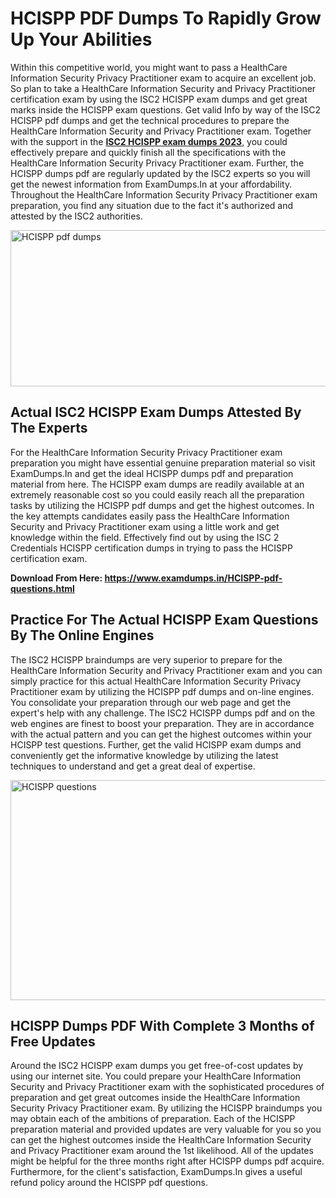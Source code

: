 <h1><strong>HCISPP PDF Dumps To Rapidly Grow Up Your Abilities</strong></h1>
<p>Within this competitive world, you might want to pass a HealthCare Information Security Privacy Practitioner exam to acquire an excellent job. So plan to take a HealthCare Information Security and Privacy Practitioner certification exam by using the ISC2 HCISPP exam dumps and get great marks inside the HCISPP exam questions. Get valid Info by way of the ISC2 HCISPP pdf dumps and get the technical procedures to prepare the HealthCare Information Security and Privacy Practitioner exam. Together with the support in the <strong><a href="https://www.examdumps.in/HCISPP-pdf-questions.html">ISC2 HCISPP exam dumps 2023</a></strong>, you could effectively prepare and quickly finish all the specifications with the HealthCare Information Security Privacy Practitioner exam. Further, the HCISPP dumps pdf are regularly updated by the ISC2 experts so you will get the newest information from ExamDumps.In at your affordability. Throughout the HealthCare Information Security Privacy Practitioner exam preparation, you find any situation due to the fact it's authorized and attested by the ISC2 authorities.</p>
<p><img src="https://i.ibb.co/zxJwW90/Copy-of-Online-Classes-Twitter-header-post-Made-with-Poster-My-Wall-1.png" alt="HCISPP pdf dumps" width="750" height="250" /></p>
<h2><strong>Actual ISC2 HCISPP Exam Dumps Attested By The Experts</strong></h2>
<p>For the HealthCare Information Security Privacy Practitioner exam preparation you might have essential genuine preparation material so visit ExamDumps.In and get the ideal HCISPP dumps pdf and preparation material from here. The HCISPP exam dumps are readily available at an extremely reasonable cost so you could easily reach all the preparation tasks by utilizing the HCISPP pdf dumps and get the highest outcomes. In the key attempts candidates easily pass the HealthCare Information Security and Privacy Practitioner exam using a little work and get knowledge within the field. Effectively find out by using the ISC 2 Credentials HCISPP certification dumps in trying to pass the HCISPP certification exam.</p>
<p><strong>Download From Here:&nbsp;<a href="https://www.examdumps.in/HCISPP-pdf-questions.html">https://www.examdumps.in/HCISPP-pdf-questions.html</a></strong></p>
<h2><strong>Practice For The Actual HCISPP Exam Questions By The Online Engines</strong></h2>
<p>The ISC2 HCISPP braindumps are very superior to prepare for the HealthCare Information Security and Privacy Practitioner exam and you can simply practice for this actual HealthCare Information Security Privacy Practitioner exam by utilizing the HCISPP pdf dumps and on-line engines. You consolidate your preparation through our web page and get the expert's help with any challenge. The ISC2 HCISPP dumps pdf and on the web engines are finest to boost your preparation. They are in accordance with the actual pattern and you can get the highest outcomes within your HCISPP test questions. Further, get the valid HCISPP exam dumps and conveniently get the informative knowledge by utilizing the latest techniques to understand and get a great deal of expertise.</p>
<p><a href="https://www.examdumps.in/HCISPP-pdf-questions.html"><img src="https://i.ibb.co/QkNtdwY/Copy-of-Zoom-Online-Classes-Facebook-Share-Po-Made-with-Poster-My-Wall-1.jpg" alt="HCISPP questions" width="670" height="352" /></a></p>
<h2><strong>HCISPP Dumps PDF With Complete 3 Months of Free Updates</strong></h2>
<p>Around the ISC2 HCISPP exam dumps you get free-of-cost updates by using our internet site. You could prepare your HealthCare Information Security and Privacy Practitioner exam with the sophisticated procedures of preparation and get great outcomes inside the HealthCare Information Security Privacy Practitioner exam. By utilizing the HCISPP braindumps you may obtain each of the ambitions of preparation. Each of the HCISPP preparation material and provided updates are very valuable for you so you can get the highest outcomes inside the HealthCare Information Security and Privacy Practitioner exam around the 1st likelihood. All of the updates might be helpful for the three months right after HCISPP dumps pdf acquire. Furthermore, for the client's satisfaction, ExamDumps.In gives a useful refund policy around the HCISPP pdf questions.</p>
